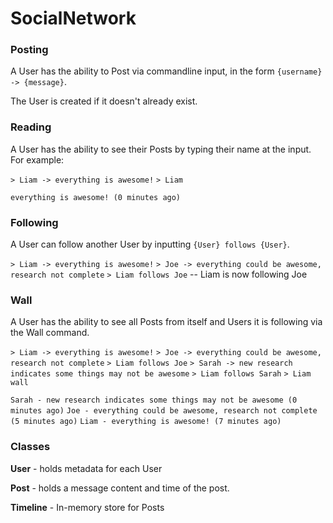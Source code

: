 # SocialNetwork

### Posting
A User has the ability to Post via commandline input, in the form `{username} -> {message}`.

The User is created if it doesn't already exist.

### Reading
A User has the ability to see their Posts by typing their name at the input. For example:

`> Liam -> everything is awesome!`
`> Liam`

`everything is awesome! (0 minutes ago)`

### Following
A User can follow another User by inputting `{User} follows {User}`.

`> Liam -> everything is awesome!`
`> Joe -> everything could be awesome, research not complete`
`> Liam follows Joe` -- Liam is now following Joe

### Wall
A User has the ability to see all Posts from itself and Users it is following via the Wall command.

`> Liam -> everything is awesome!`
`> Joe -> everything could be awesome, research not complete`
`> Liam follows Joe`
`> Sarah -> new research indicates some things may not be awesome`
`> Liam follows Sarah`
`> Liam wall`

`Sarah - new research indicates some things may not be awesome (0 minutes ago)`
`Joe - everything could be awesome, research not complete (5 minutes ago)`
`Liam - everything is awesome! (7 minutes ago)`

### Classes
**User** - holds metadata for each User

**Post** - holds a message content and time of the post.

**Timeline** - In-memory store for Posts


